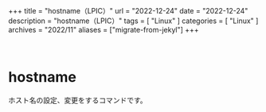 +++
title = "hostname（LPIC）"
url = "2022-12-24"
date = "2022-12-24"
description = "hostname（LPIC）"
tags = [
  "Linux"
]
categories = [
  "Linux"
]
archives = "2022/11"
aliases = ["migrate-from-jekyl"]
+++

<br>

# hostname

ホスト名の設定、変更をするコマンドです。

